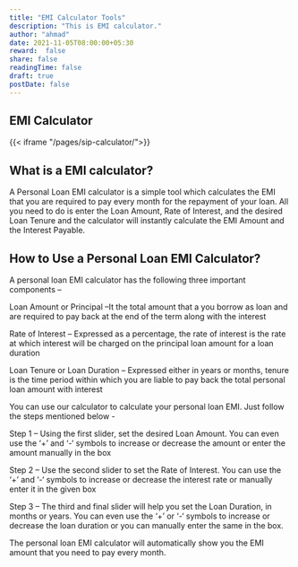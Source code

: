 ```yaml
---
title: "EMI Calculator Tools"
description: "This is EMI calculator."
author: "ahmad"
date: 2021-11-05T08:00:00+05:30
reward:  false
share: false
readingTime: false
draft: true
postDate: false
---
```


## EMI Calculator


{{< iframe "/pages/sip-calculator/">}}

## What is a EMI calculator?
A Personal Loan EMI calculator is a simple tool which calculates the EMI that you are required to pay every month for the repayment of your loan. All you need to do is enter the Loan Amount, Rate of Interest, and the desired Loan Tenure and the calculator will instantly calculate the EMI Amount and the Interest Payable. 


## How to Use a Personal Loan EMI Calculator?

A personal loan EMI calculator has the following three important components –

Loan Amount or Principal –It the total amount that a you borrow as loan and are required to pay back at the end of the term along with the interest

Rate of Interest – Expressed as a percentage, the rate of interest is the rate at which interest will be charged on the principal loan amount for a loan duration

Loan Tenure or Loan Duration – Expressed either in years or months, tenure is the time period within which you are liable to pay back the total personal loan amount with interest 

You can use our calculator to calculate your personal loan EMI. Just follow the steps mentioned below -

Step 1 – Using the first slider, set the desired Loan Amount. You can even use the ‘+’ and ‘-‘ symbols to increase or decrease the amount or enter the amount manually in the box

Step 2 – Use the second slider to set the Rate of Interest. You can use the ‘+’ and ‘-‘ symbols to increase or decrease the interest rate or manually enter it in the given box

Step 3 – The third and final slider will help you set the Loan Duration, in months or years. You can even use the ‘+’ or ‘-‘ symbols to increase or decrease the loan duration or you can manually enter the same in the box.

The personal loan EMI calculator will automatically show you the EMI amount that you need to pay every month. 

